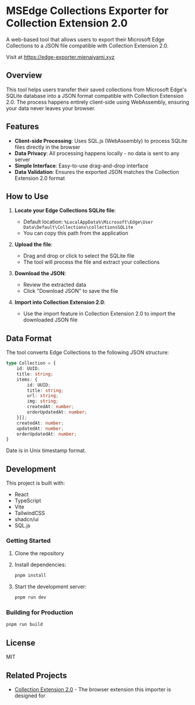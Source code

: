 # MSEdge Collections Exporter for Collection Extension 2.0

A web-based tool that allows users to export their Microsoft Edge Collections to a JSON file compatible with Collection Extension 2.0.

Visit at <https://edge-exporter.mienaiyami.xyz>

## Overview

This tool helps users transfer their saved collections from Microsoft Edge's SQLite database into a JSON format compatible with Collection Extension 2.0. The process happens entirely client-side using WebAssembly, ensuring your data never leaves your browser.

## Features

- **Client-side Processing**: Uses SQL.js (WebAssembly) to process SQLite files directly in the browser
- **Data Privacy**: All processing happens locally - no data is sent to any server
- **Simple Interface**: Easy-to-use drag-and-drop interface
- **Data Validation**: Ensures the exported JSON matches the Collection Extension 2.0 format

## How to Use

1. **Locate your Edge Collections SQLite file**:
   - Default location: `%LocalAppData%\Microsoft\Edge\User Data\Default\Collections\collectionsSQLite`
   - You can copy this path from the application

2. **Upload the file**:
   - Drag and drop or click to select the SQLite file
   - The tool will process the file and extract your collections

3. **Download the JSON**:
   - Review the extracted data
   - Click "Download JSON" to save the file

4. **Import into Collection Extension 2.0**:
   - Use the import feature in Collection Extension 2.0 to import the downloaded JSON file

## Data Format

The tool converts Edge Collections to the following JSON structure:

```typescript
type Collection = {
    id: UUID;
    title: string;
    items: {
        id: UUID;
        title: string;
        url: string;
        img: string;
        createdAt: number;
        orderUpdatedAt: number;
    }[];
    createdAt: number;
    updatedAt: number;
    orderUpdatedAt: number;
}
```

Date is in Unix timestamp format.

## Development

This project is built with:

- React
- TypeScript
- Vite
- TailwindCSS
- shadcn/ui
- SQL.js

### Getting Started

1. Clone the repository
2. Install dependencies:

   ```bash
   pnpm install
   ```

3. Start the development server:

   ```bash
   pnpm run dev
   ```

### Building for Production

```bash
pnpm run build
```

## License

MIT

## Related Projects

- [Collection Extension 2.0](https://github.com/mienaiyami/collection-extension-2.0) - The browser extension this importer is designed for
